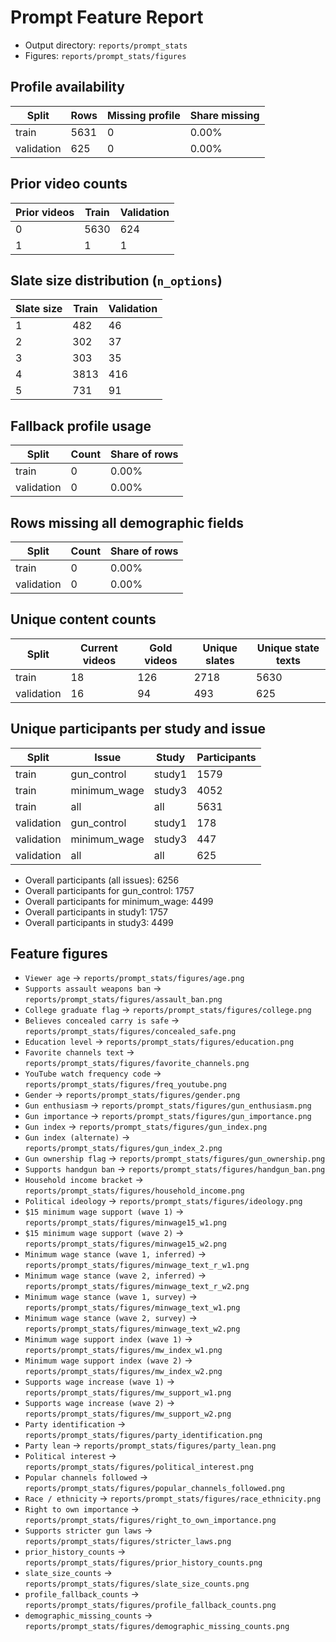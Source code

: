# Prompt Feature Report

- Output directory: `reports/prompt_stats`
- Figures: `reports/prompt_stats/figures`

## Profile availability

| Split | Rows | Missing profile | Share missing |
|-------|------|-----------------|---------------|
| train | 5631 | 0 | 0.00% |
| validation | 625 | 0 | 0.00% |

## Prior video counts

| Prior videos | Train | Validation |
|--------------|-------|------------|
| 0 | 5630 | 624 |
| 1 | 1 | 1 |

## Slate size distribution (`n_options`)

| Slate size | Train | Validation |
|------------|-------|------------|
| 1 | 482 | 46 |
| 2 | 302 | 37 |
| 3 | 303 | 35 |
| 4 | 3813 | 416 |
| 5 | 731 | 91 |

## Fallback profile usage

| Split | Count | Share of rows |
|-------|-------|---------------|
| train | 0 | 0.00% |
| validation | 0 | 0.00% |

## Rows missing all demographic fields

| Split | Count | Share of rows |
|-------|-------|---------------|
| train | 0 | 0.00% |
| validation | 0 | 0.00% |

## Unique content counts

| Split | Current videos | Gold videos | Unique slates | Unique state texts |
|-------|----------------|-------------|---------------|--------------------|
| train | 18 | 126 | 2718 | 5630 |
| validation | 16 | 94 | 493 | 625 |

## Unique participants per study and issue

| Split | Issue | Study | Participants |
|-------|-------|-------|--------------|
| train | gun_control | study1 | 1579 |
| train | minimum_wage | study3 | 4052 |
| train | all | all | 5631 |
| validation | gun_control | study1 | 178 |
| validation | minimum_wage | study3 | 447 |
| validation | all | all | 625 |

- Overall participants (all issues): 6256
- Overall participants for gun_control: 1757
- Overall participants for minimum_wage: 4499
- Overall participants in study1: 1757
- Overall participants in study3: 4499

## Feature figures

- `Viewer age` → `reports/prompt_stats/figures/age.png`
- `Supports assault weapons ban` → `reports/prompt_stats/figures/assault_ban.png`
- `College graduate flag` → `reports/prompt_stats/figures/college.png`
- `Believes concealed carry is safe` → `reports/prompt_stats/figures/concealed_safe.png`
- `Education level` → `reports/prompt_stats/figures/education.png`
- `Favorite channels text` → `reports/prompt_stats/figures/favorite_channels.png`
- `YouTube watch frequency code` → `reports/prompt_stats/figures/freq_youtube.png`
- `Gender` → `reports/prompt_stats/figures/gender.png`
- `Gun enthusiasm` → `reports/prompt_stats/figures/gun_enthusiasm.png`
- `Gun importance` → `reports/prompt_stats/figures/gun_importance.png`
- `Gun index` → `reports/prompt_stats/figures/gun_index.png`
- `Gun index (alternate)` → `reports/prompt_stats/figures/gun_index_2.png`
- `Gun ownership flag` → `reports/prompt_stats/figures/gun_ownership.png`
- `Supports handgun ban` → `reports/prompt_stats/figures/handgun_ban.png`
- `Household income bracket` → `reports/prompt_stats/figures/household_income.png`
- `Political ideology` → `reports/prompt_stats/figures/ideology.png`
- `$15 minimum wage support (wave 1)` → `reports/prompt_stats/figures/minwage15_w1.png`
- `$15 minimum wage support (wave 2)` → `reports/prompt_stats/figures/minwage15_w2.png`
- `Minimum wage stance (wave 1, inferred)` → `reports/prompt_stats/figures/minwage_text_r_w1.png`
- `Minimum wage stance (wave 2, inferred)` → `reports/prompt_stats/figures/minwage_text_r_w2.png`
- `Minimum wage stance (wave 1, survey)` → `reports/prompt_stats/figures/minwage_text_w1.png`
- `Minimum wage stance (wave 2, survey)` → `reports/prompt_stats/figures/minwage_text_w2.png`
- `Minimum wage support index (wave 1)` → `reports/prompt_stats/figures/mw_index_w1.png`
- `Minimum wage support index (wave 2)` → `reports/prompt_stats/figures/mw_index_w2.png`
- `Supports wage increase (wave 1)` → `reports/prompt_stats/figures/mw_support_w1.png`
- `Supports wage increase (wave 2)` → `reports/prompt_stats/figures/mw_support_w2.png`
- `Party identification` → `reports/prompt_stats/figures/party_identification.png`
- `Party lean` → `reports/prompt_stats/figures/party_lean.png`
- `Political interest` → `reports/prompt_stats/figures/political_interest.png`
- `Popular channels followed` → `reports/prompt_stats/figures/popular_channels_followed.png`
- `Race / ethnicity` → `reports/prompt_stats/figures/race_ethnicity.png`
- `Right to own importance` → `reports/prompt_stats/figures/right_to_own_importance.png`
- `Supports stricter gun laws` → `reports/prompt_stats/figures/stricter_laws.png`
- `prior_history_counts` → `reports/prompt_stats/figures/prior_history_counts.png`
- `slate_size_counts` → `reports/prompt_stats/figures/slate_size_counts.png`
- `profile_fallback_counts` → `reports/prompt_stats/figures/profile_fallback_counts.png`
- `demographic_missing_counts` → `reports/prompt_stats/figures/demographic_missing_counts.png`
